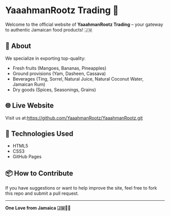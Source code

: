 # YaaahmanRootz Trading 🌴

Welcome to the official website of **YaaahmanRootz Trading** – your gateway to authentic Jamaican food products! 🇯🇲

## 🌟 About
We specialize in exporting top-quality:
- Fresh fruits (Mangoes, Bananas, Pineapples)
- Ground provisions (Yam, Dasheen, Cassava)
- Beverages (Ting, Sorrel, Natural Juice, Natural Coconut Water, Jamaican Rum)
- Dry goods (Spices, Seasonings, Grains)

## 🌐 Live Website
Visit us at:https://github.com/YaaahmanRootz/YaaahmanRootz.git
## 🚀 Technologies Used
- HTML5
- CSS3
- GitHub Pages

## 📦 How to Contribute
If you have suggestions or want to help improve the site, feel free to fork this repo and submit a pull request.

---

**One Love from Jamaica 🇯🇲✊🏽**
